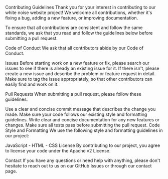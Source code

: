 Contributing Guidelines
Thank you for your interest in contributing to our white noise website project! We welcome all contributions, whether it's fixing a bug, adding a new feature, or improving documentation.

To ensure that all contributions are consistent and follow the same standards, we ask that you read and follow the guidelines below before submitting a pull request.

Code of Conduct
We ask that all contributors abide by our Code of Conduct.

Issues
Before starting work on a new feature or fix, please search our issues to see if there is already an existing issue for it. If there isn't, please create a new issue and describe the problem or feature request in detail. Make sure to tag the issue appropriately, so that other contributors can easily find and work on it.

Pull Requests
When submitting a pull request, please follow these guidelines:

Use a clear and concise commit message that describes the change you made.
Make sure your code follows our existing style and formatting guidelines.
Write clear and concise documentation for any new features or changes.
Make sure all tests pass before submitting the pull request.
Code Style and Formatting
We use the following style and formatting guidelines in our project:

JavaScript - HTML - CSS
License
By contributing to our project, you agree to license your code under the Apache v2 License.

Contact
If you have any questions or need help with anything, please don't hesitate to reach out to us on our GitHub Issues or through our contact page.
